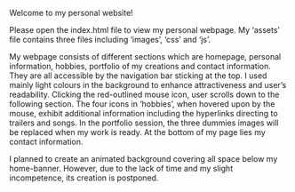 Welcome to my personal website!

Please open the index.html file to view my personal webpage. My ‘assets’  file contains three files including ‘images’, ‘css’ and ‘js’.

My webpage consists of different sections which are homepage, personal information, hobbies, portfolio of my creations and contact information. They are all accessible by the navigation bar sticking at the top. I used mainly light colours in the background to enhance attractiveness and user’s readability. Clicking the red-outlined mouse icon, user scrolls down to the following section. The four icons in ‘hobbies’, when hovered upon by the mouse, exhibit additional information including the hyperlinks directing to trailers and songs. In the portfolio session, the three dummies images will be replaced when my work is ready. At the bottom of my page lies my contact information.

I planned to create an animated background covering all space below my home-banner. However, due to the lack of time and my slight incompetence, its creation is postponed. 
